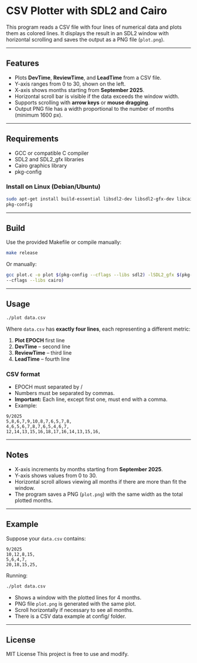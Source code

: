 # CSV Plotter with SDL2 and Cairo

This program reads a CSV file with four lines of numerical data and plots them
as colored lines. It displays the result in an SDL2 window with horizontal
scrolling and saves the output as a PNG file (`plot.png`).

---

## Features

- Plots **DevTime**, **ReviewTime**, and **LeadTime** from a CSV file.
- Y-axis ranges from 0 to 30, shown on the left.
- X-axis shows months starting from **September 2025**.
- Horizontal scroll bar is visible if the data exceeds the window width.
- Supports scrolling with **arrow keys** or **mouse dragging**.
- Output PNG file has a width proportional to the number of months (minimum 1600
px).

---

## Requirements

- GCC or compatible C compiler
- SDL2 and SDL2_gfx libraries
- Cairo graphics library
- pkg-config

### Install on Linux (Debian/Ubuntu)

```bash
sudo apt-get install build-essential libsdl2-dev libsdl2-gfx-dev libcairo2-dev
pkg-config
````

---

## Build

Use the provided Makefile or compile manually:

```bash
make release
```

Or manually:

```bash
gcc plot.c -o plot $(pkg-config --cflags --libs sdl2) -lSDL2_gfx $(pkg-config
--cflags --libs cairo)
```

---

## Usage

```bash
./plot data.csv
```

Where `data.csv` has **exactly four lines**, each representing a different
metric:

1. **Plot EPOCH** first line
2. **DevTime** – second line
3. **ReviewTime** – third line
4. **LeadTime** – fourth line

### CSV format

* EPOCH must separated by /
* Numbers must be separated by commas.
* **Important:** Each line, except first one, must end with a comma.
* Example:

```
9/2025
5,8,6,7,9,10,8,7,6,5,7,8,
4,6,5,6,7,8,7,6,5,4,6,7,
12,14,13,15,16,18,17,16,14,13,15,16,
```

---

## Notes

* X-axis increments by months starting from **September 2025**.
* Y-axis shows values from 0 to 30.
* Horizontal scroll allows viewing all months if there are more than fit the
window.
* The program saves a PNG (`plot.png`) with the same width as the total plotted
months.

---

## Example

Suppose your `data.csv` contains:

```
9/2025
10,12,8,15,
5,6,4,7,
20,18,15,25,
```

Running:

```bash
./plot data.csv
```

* Shows a window with the plotted lines for 4 months.
* PNG file `plot.png` is generated with the same plot.
* Scroll horizontally if necessary to see all months.
* There is a CSV data example at config/ folder.
---

## License

MIT License
This project is free to use and modify.

